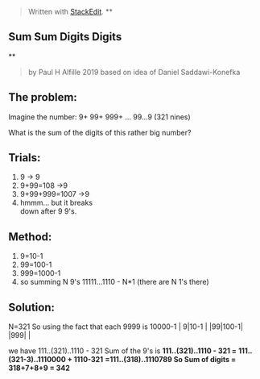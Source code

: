


> Written with [StackEdit](https://stackedit.io/).
> **

## Sum Sum Digits Digits

**
> by Paul H Alfille 2019 based on idea of Daniel Saddawi-Konefka
> 

## The problem:
Imagine the number:
9+
99+
999+
...
99...9 (321 nines)

What is the sum of the digits of this rather big number?

## Trials:

 1. 9 -> 9
 2. 9+99=108 ->9
 3. 9+99+999=1007 ->9 
 4. hmmm... but it breaks  
    down after 9 9's.

## Method:

 1. 9=10-1 
 2. 99=100-1 
 3. 999=1000-1 
 4. so summing N 9's
    11111...1110 - N*1 (there are N 1's there)

## Solution:

N=321
So using the fact that each 9999 is 10000-1
| 9|10-1  |
|99|100-1|
|999| |

we have
111..(321)..1110 - 321
Sum of the 9's is
**111..(321)..1110 - 321 =**
**111..(321-3)..1110000 + 1110-321**
**=111..(318)..1110789
So Sum of digits = 318+7+8+9 = 342**



<!--stackedit_data:
eyJoaXN0b3J5IjpbMTk2NTI5MzA3NiwtMTEzNDE4NTE2MiwxOT
YyMzYwMzY2XX0=
-->